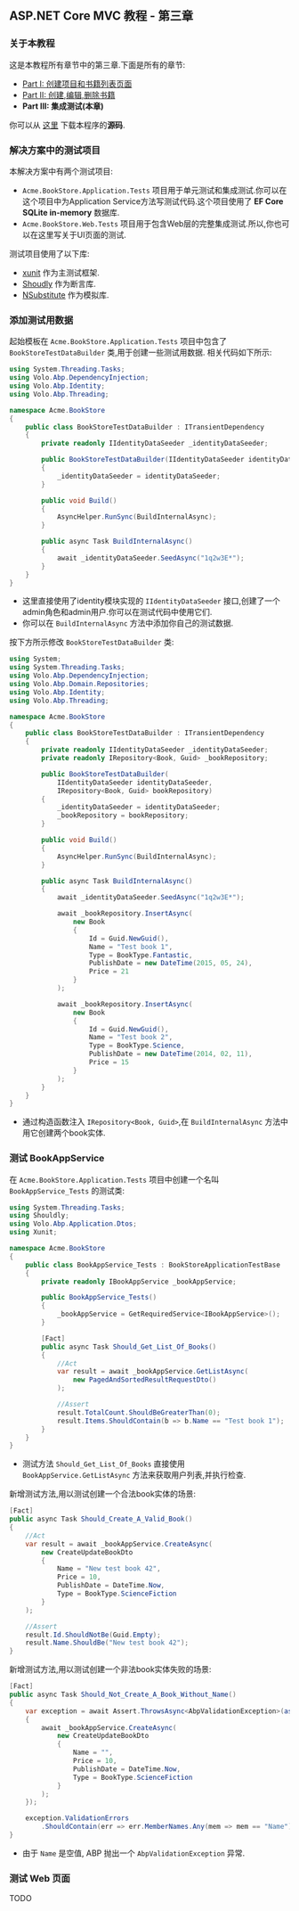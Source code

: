 ## ASP.NET Core MVC 教程 - 第三章

### 关于本教程

这是本教程所有章节中的第三章.下面是所有的章节:

- [Part I: 创建项目和书籍列表页面](Part-I.md)
- [Part II: 创建,编辑,删除书籍](Part-II.md)
- **Part III: 集成测试(本章)**

你可以从 [这里](https://github.com/volosoft/abp/tree/master/samples/BookStore) 下载本程序的**源码**.

### 解决方案中的测试项目

本解决方案中有两个测试项目:


* `Acme.BookStore.Application.Tests` 项目用于单元测试和集成测试.你可以在这个项目中为Application Service方法写测试代码.这个项目使用了 **EF Core SQLite in-memory** 数据库.
* `Acme.BookStore.Web.Tests` 项目用于包含Web层的完整集成测试.所以,你也可以在这里写关于UI页面的测试.

测试项目使用了以下库:

* [xunit](https://xunit.github.io/) 作为主测试框架.
* [Shoudly](http://shouldly.readthedocs.io/en/latest/) 作为断言库.
* [NSubstitute](http://nsubstitute.github.io/) 作为模拟库.

### 添加测试用数据

起始模板在 `Acme.BookStore.Application.Tests` 项目中包含了 `BookStoreTestDataBuilder` 类,用于创建一些测试用数据. 相关代码如下所示:

````C#
using System.Threading.Tasks;
using Volo.Abp.DependencyInjection;
using Volo.Abp.Identity;
using Volo.Abp.Threading;

namespace Acme.BookStore
{
    public class BookStoreTestDataBuilder : ITransientDependency
    {
        private readonly IIdentityDataSeeder _identityDataSeeder;

        public BookStoreTestDataBuilder(IIdentityDataSeeder identityDataSeeder)
        {
            _identityDataSeeder = identityDataSeeder;
        }

        public void Build()
        {
            AsyncHelper.RunSync(BuildInternalAsync);
        }

        public async Task BuildInternalAsync()
        {
            await _identityDataSeeder.SeedAsync("1q2w3E*");
        }
    }
}
````

* 这里直接使用了identity模块实现的 `IIdentityDataSeeder` 接口,创建了一个admin角色和admin用户.你可以在测试代码中使用它们.
* 你可以在 `BuildInternalAsync` 方法中添加你自己的测试数据.

按下方所示修改 `BookStoreTestDataBuilder` 类:

````C#
using System;
using System.Threading.Tasks;
using Volo.Abp.DependencyInjection;
using Volo.Abp.Domain.Repositories;
using Volo.Abp.Identity;
using Volo.Abp.Threading;

namespace Acme.BookStore
{
    public class BookStoreTestDataBuilder : ITransientDependency
    {
        private readonly IIdentityDataSeeder _identityDataSeeder;
        private readonly IRepository<Book, Guid> _bookRepository;

        public BookStoreTestDataBuilder(
            IIdentityDataSeeder identityDataSeeder,
            IRepository<Book, Guid> bookRepository)
        {
            _identityDataSeeder = identityDataSeeder;
            _bookRepository = bookRepository;
        }

        public void Build()
        {
            AsyncHelper.RunSync(BuildInternalAsync);
        }

        public async Task BuildInternalAsync()
        {
            await _identityDataSeeder.SeedAsync("1q2w3E*");

            await _bookRepository.InsertAsync(
                new Book
                {
                    Id = Guid.NewGuid(),
                    Name = "Test book 1",
                    Type = BookType.Fantastic,
                    PublishDate = new DateTime(2015, 05, 24),
                    Price = 21
                }
            );

            await _bookRepository.InsertAsync(
                new Book
                {
                    Id = Guid.NewGuid(),
                    Name = "Test book 2",
                    Type = BookType.Science,
                    PublishDate = new DateTime(2014, 02, 11),
                    Price = 15
                }
            );
        }
    }
}
````

* 通过构造函数注入 `IRepository<Book, Guid>`,在 `BuildInternalAsync` 方法中用它创建两个book实体.

### 测试 BookAppService

在 `Acme.BookStore.Application.Tests` 项目中创建一个名叫 `BookAppService_Tests` 的测试类:

````C#
using System.Threading.Tasks;
using Shouldly;
using Volo.Abp.Application.Dtos;
using Xunit;

namespace Acme.BookStore
{
    public class BookAppService_Tests : BookStoreApplicationTestBase
    {
        private readonly IBookAppService _bookAppService;

        public BookAppService_Tests()
        {
            _bookAppService = GetRequiredService<IBookAppService>();
        }

        [Fact]
        public async Task Should_Get_List_Of_Books()
        {
            //Act
            var result = await _bookAppService.GetListAsync(
                new PagedAndSortedResultRequestDto()
            );

            //Assert
            result.TotalCount.ShouldBeGreaterThan(0);
            result.Items.ShouldContain(b => b.Name == "Test book 1");
        }
    }
}
````

* 测试方法 `Should_Get_List_Of_Books` 直接使用 `BookAppService.GetListAsync` 方法来获取用户列表,并执行检查.

新增测试方法,用以测试创建一个合法book实体的场景:

````C#
[Fact]
public async Task Should_Create_A_Valid_Book()
{
    //Act
    var result = await _bookAppService.CreateAsync(
        new CreateUpdateBookDto
        {
            Name = "New test book 42",
            Price = 10,
            PublishDate = DateTime.Now,
            Type = BookType.ScienceFiction
        }
    );

    //Assert
    result.Id.ShouldNotBe(Guid.Empty);
    result.Name.ShouldBe("New test book 42");
}
````

新增测试方法,用以测试创建一个非法book实体失败的场景:

````C#
[Fact]
public async Task Should_Not_Create_A_Book_Without_Name()
{
    var exception = await Assert.ThrowsAsync<AbpValidationException>(async () =>
    {
        await _bookAppService.CreateAsync(
            new CreateUpdateBookDto
            {
                Name = "",
                Price = 10,
                PublishDate = DateTime.Now,
                Type = BookType.ScienceFiction
            }
        );
    });

    exception.ValidationErrors
        .ShouldContain(err => err.MemberNames.Any(mem => mem == "Name"));
}
````

* 由于 `Name` 是空值, ABP 抛出一个 `AbpValidationException` 异常.

### 测试 Web 页面

TODO
